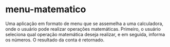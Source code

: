 # menu-matematico
Uma aplicação em formato de menu que se assemelha a uma calculadora, onde o usuário pode realizar operações matemáticas.
Primeiro, o usuário seleciona qual operação matemática deseja realizar, e em seguida, informa os números. O resultado da conta é retornado.

